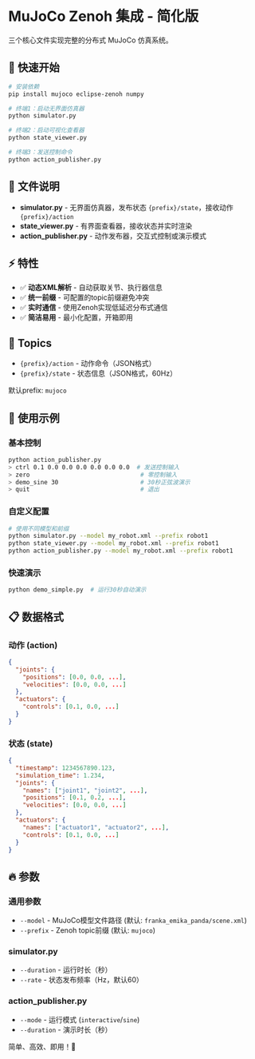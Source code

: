 # MuJoCo Zenoh 集成 - 简化版

三个核心文件实现完整的分布式 MuJoCo 仿真系统。

## 🚀 快速开始

```bash
# 安装依赖
pip install mujoco eclipse-zenoh numpy

# 终端1：启动无界面仿真器
python simulator.py

# 终端2：启动可视化查看器
python state_viewer.py

# 终端3：发送控制命令
python action_publisher.py
```

## 📁 文件说明

- **simulator.py** - 无界面仿真器，发布状态 `{prefix}/state`，接收动作 `{prefix}/action`
- **state_viewer.py** - 有界面查看器，接收状态并实时渲染
- **action_publisher.py** - 动作发布器，交互式控制或演示模式

## ⚡ 特性

- ✅ **动态XML解析** - 自动获取关节、执行器信息
- ✅ **统一前缀** - 可配置的topic前缀避免冲突  
- ✅ **实时通信** - 使用Zenoh实现低延迟分布式通信
- ✅ **简洁易用** - 最小化配置，开箱即用

## 🎯 Topics

- `{prefix}/action` - 动作命令（JSON格式）
- `{prefix}/state` - 状态信息（JSON格式，60Hz）

默认prefix: `mujoco`

## 🔧 使用示例

### 基本控制
```bash
python action_publisher.py
> ctrl 0.1 0.0 0.0 0.0 0.0 0.0 0.0  # 发送控制输入
> zero                               # 零控制输入  
> demo_sine 30                       # 30秒正弦波演示
> quit                               # 退出
```

### 自定义配置
```bash
# 使用不同模型和前缀
python simulator.py --model my_robot.xml --prefix robot1
python state_viewer.py --model my_robot.xml --prefix robot1  
python action_publisher.py --model my_robot.xml --prefix robot1
```

### 快速演示
```bash
python demo_simple.py  # 运行30秒自动演示
```

## 📋 数据格式

### 动作 (action)
```json
{
  "joints": {
    "positions": [0.0, 0.0, ...],
    "velocities": [0.0, 0.0, ...]
  },
  "actuators": {
    "controls": [0.1, 0.0, ...]  
  }
}
```

### 状态 (state)  
```json
{
  "timestamp": 1234567890.123,
  "simulation_time": 1.234,
  "joints": {
    "names": ["joint1", "joint2", ...],
    "positions": [0.1, 0.2, ...],
    "velocities": [0.0, 0.0, ...] 
  },
  "actuators": {
    "names": ["actuator1", "actuator2", ...],
    "controls": [0.1, 0.0, ...]
  }
}
```

## 🔥 参数

### 通用参数
- `--model` - MuJoCo模型文件路径 (默认: `franka_emika_panda/scene.xml`)
- `--prefix` - Zenoh topic前缀 (默认: `mujoco`)

### simulator.py
- `--duration` - 运行时长（秒）
- `--rate` - 状态发布频率（Hz，默认60）

### action_publisher.py  
- `--mode` - 运行模式 (`interactive`/`sine`)
- `--duration` - 演示时长（秒）

简单、高效、即用！🎉
